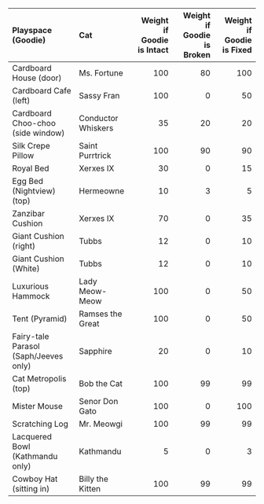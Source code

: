 | Playspace (Goodie)                    | Cat                |   Weight if Goodie is Intact |   Weight if Goodie is Broken |   Weight if Goodie is Fixed |
|:--------------------------------------|:-------------------|-----------------------------:|-----------------------------:|----------------------------:|
| Cardboard House (door)                | Ms. Fortune        |                          100 |                           80 |                         100 |
| Cardboard Cafe (left)                 | Sassy Fran         |                          100 |                            0 |                          50 |
| Cardboard Choo-choo (side window)     | Conductor Whiskers |                           35 |                           20 |                          20 |
| Silk Crepe Pillow                     | Saint Purrtrick    |                          100 |                           90 |                          90 |
| Royal Bed                             | Xerxes IX          |                           30 |                            0 |                          15 |
| Egg Bed (Nightview) (top)             | Hermeowne          |                           10 |                            3 |                           5 |
| Zanzibar Cushion                      | Xerxes IX          |                           70 |                            0 |                          35 |
| Giant Cushion (right)                 | Tubbs              |                           12 |                            0 |                          10 |
| Giant Cushion (White)                 | Tubbs              |                           12 |                            0 |                          10 |
| Luxurious Hammock                     | Lady Meow-Meow     |                          100 |                            0 |                          50 |
| Tent (Pyramid)                        | Ramses the Great   |                          100 |                            0 |                          50 |
| Fairy-tale Parasol (Saph/Jeeves only) | Sapphire           |                           20 |                            0 |                          10 |
| Cat Metropolis (top)                  | Bob the Cat        |                          100 |                           99 |                          99 |
| Mister Mouse                          | Senor Don Gato     |                          100 |                            0 |                         100 |
| Scratching Log                        | Mr. Meowgi         |                          100 |                           99 |                          99 |
| Lacquered Bowl (Kathmandu only)       | Kathmandu          |                            5 |                            0 |                           3 |
| Cowboy Hat (sitting in)               | Billy the Kitten   |                          100 |                           99 |                          99 |